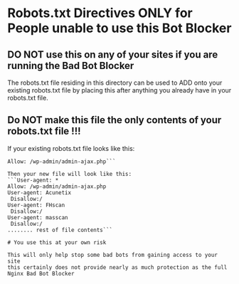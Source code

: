 # Robots.txt Directives ONLY for People unable to use this Bot Blocker
## DO NOT use this on any of your sites if you are running the Bad Bot Blocker

The robots.txt file residing in this directory can be used to ADD onto your existing robots.txt file by placing this after anything you already have in your robots.txt file.

## Do NOT make this file the only contents of your robots.txt file !!!

If your existing robots.txt file looks like this:
```User-agent: *
Allow: /wp-admin/admin-ajax.php```

Then your new file will look like this:
```User-agent: *
Allow: /wp-admin/admin-ajax.php
User-agent: Acunetix
 Disallow:/ 
User-agent: FHscan
 Disallow:/ 
User-agent: masscan
 Disallow:/ 
........ rest of file contents```

# You use this at your own risk

This will only help stop some bad bots from gaining access to your site
this certainly does not provide nearly as much protection as the full
Nginx Bad Bot Blocker
